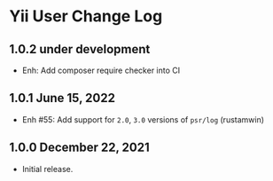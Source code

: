 # Yii User Change Log

## 1.0.2 under development

- Enh: Add composer require checker into CI

## 1.0.1 June 15, 2022

- Enh #55: Add support for `2.0`, `3.0` versions of `psr/log` (rustamwin)

## 1.0.0 December 22, 2021

- Initial release.